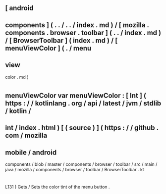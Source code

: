 [
android
-
components
]
(
.
.
/
.
.
/
index
.
md
)
/
[
mozilla
.
components
.
browser
.
toolbar
]
(
.
.
/
index
.
md
)
/
[
BrowserToolbar
]
(
index
.
md
)
/
[
menuViewColor
]
(
.
/
menu
-
view
-
color
.
md
)
#
menuViewColor
var
menuViewColor
:
[
Int
]
(
https
:
/
/
kotlinlang
.
org
/
api
/
latest
/
jvm
/
stdlib
/
kotlin
/
-
int
/
index
.
html
)
[
(
source
)
]
(
https
:
/
/
github
.
com
/
mozilla
-
mobile
/
android
-
components
/
blob
/
master
/
components
/
browser
/
toolbar
/
src
/
main
/
java
/
mozilla
/
components
/
browser
/
toolbar
/
BrowserToolbar
.
kt
#
L131
)
Gets
/
Sets
the
color
tint
of
the
menu
button
.
